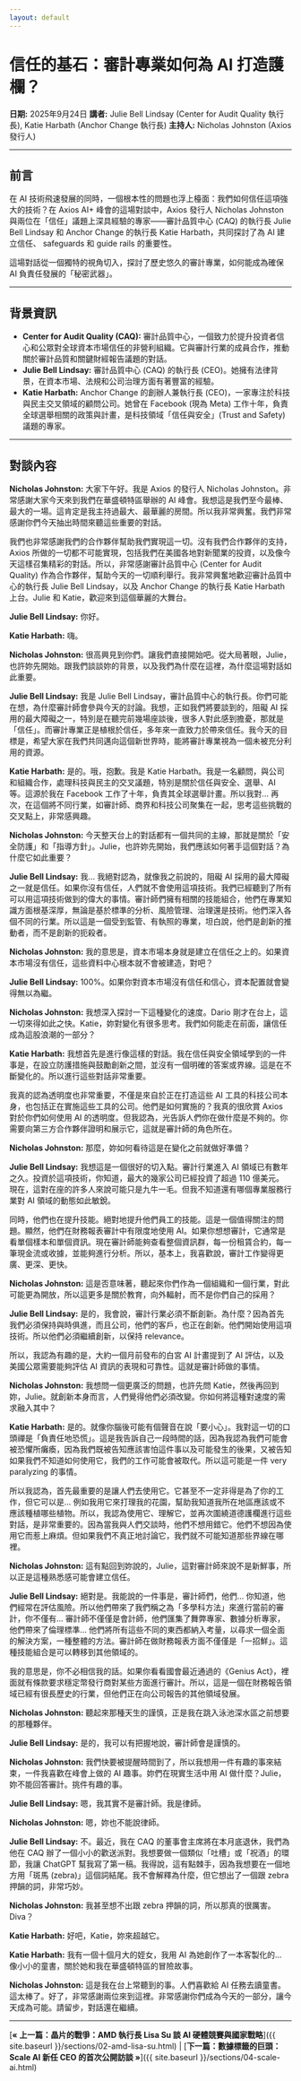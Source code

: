 ```yaml
---
layout: default
---
```

# 信任的基石：審計專業如何為 AI 打造護欄？

**日期:** 2025年9月24日
**講者:** Julie Bell Lindsay (Center for Audit Quality 執行長), Katie Harbath (Anchor Change 執行長)
**主持人:** Nicholas Johnston (Axios 發行人)

---

## 前言

在 AI 技術飛速發展的同時，一個根本性的問題也浮上檯面：我們如何信任這項強大的技術？在 Axios AI+ 峰會的這場對談中，Axios 發行人 Nicholas Johnston 與兩位在「信任」議題上深具經驗的專家——審計品質中心 (CAQ) 的執行長 Julie Bell Lindsay 和 Anchor Change 的執行長 Katie Harbath，共同探討了為 AI 建立信任、 safeguards 和 guide rails 的重要性。

這場對話從一個獨特的視角切入，探討了歷史悠久的審計專業，如何能成為確保 AI 負責任發展的「秘密武器」。

---

## 背景資訊

*   **Center for Audit Quality (CAQ):** 審計品質中心，一個致力於提升投資者信心和公眾對全球資本市場信任的非營利組織。它與審計行業的成員合作，推動關於審計品質和關鍵財經報告議題的對話。
*   **Julie Bell Lindsay:** 審計品質中心 (CAQ) 的執行長 (CEO)。她擁有法律背景，在資本市場、法規和公司治理方面有著豐富的經驗。
*   **Katie Harbath:** Anchor Change 的創辦人兼執行長 (CEO)，一家專注於科技與民主交叉領域的顧問公司。她曾在 Facebook (現為 Meta) 工作十年，負責全球選舉相關的政策與計畫，是科技領域「信任與安全」(Trust and Safety) 議題的專家。

---

## 對談內容

**Nicholas Johnston:** 大家下午好。我是 Axios 的發行人 Nicholas Johnston。非常感謝大家今天來到我們在華盛頓特區舉辦的 AI 峰會。我想這是我們至今最棒、最大的一場。這肯定是我主持過最大、最華麗的房間。所以我非常興奮。我們非常感謝你們今天抽出時間來聽這些重要的對話。

我們也非常感謝我們的合作夥伴幫助我們實現這一切。沒有我們合作夥伴的支持，Axios 所做的一切都不可能實現，包括我們在美國各地對新聞業的投資，以及像今天這樣召集精彩的對話。所以，非常感謝審計品質中心 (Center for Audit Quality) 作為合作夥伴，幫助今天的一切順利舉行。我非常興奮地歡迎審計品質中心的執行長 Julie Bell Lindsay，以及 Anchor Change 的執行長 Katie Harbath 上台。Julie 和 Katie，歡迎來到這個華麗的大舞台。

**Julie Bell Lindsay:** 你好。

**Katie Harbath:** 嗨。

**Nicholas Johnston:** 很高興見到你們。讓我們直接開始吧。從大局著眼，Julie，也許妳先開始。跟我們談談妳的背景，以及我們為什麼在這裡，為什麼這場對話如此重要。

**Julie Bell Lindsay:** 我是 Julie Bell Lindsay，審計品質中心的執行長。你們可能在想，為什麼審計師會參與今天的討論。我想，正如我們將要談到的，阻礙 AI 採用的最大障礙之一，特別是在聽完前幾場座談後，很多人對此感到擔憂，那就是「信任」。而審計專業正是植根於信任，多年來一直致力於帶來信任。我今天的目標是，希望大家在我們共同邁向這個新世界時，能將審計專業視為一個未被充分利用的資源。

**Katie Harbath:** 是的。哦，抱歉。我是 Katie Harbath。我是一名顧問，與公司和組織合作，處理科技與民主的交叉議題，特別是關於信任與安全、選舉、AI 等。這源於我在 Facebook 工作了十年，負責其全球選舉計畫。所以我對... 再次，在這個將不同行業，如審計師、商界和科技公司聚集在一起，思考這些挑戰的交叉點上，非常感興趣。

**Nicholas Johnston:** 今天整天台上的對話都有一個共同的主線，那就是關於「安全防護」和「指導方針」。Julie，也許妳先開始，我們應該如何著手這個對話？為什麼它如此重要？

**Julie Bell Lindsay:** 我... 我絕對認為，就像我之前說的，阻礙 AI 採用的最大障礙之一就是信任。如果你沒有信任，人們就不會使用這項技術。我們已經聽到了所有可以用這項技術做到的偉大的事情。審計師們擁有相關的技能組合，他們在專業知識方面根基深厚，無論是基於標準的分析、風險管理、治理還是技術。他們深入各個不同的行業。所以這是一個受到監管、有執照的專業，坦白說，他們是創新的推動者，而不是創新的扼殺者。

**Nicholas Johnston:** 我的意思是，資本市場本身就是建立在信任之上的。如果資本市場沒有信任，這些資料中心根本就不會被建造，對吧？

**Julie Bell Lindsay:** 100%。如果你對資本市場沒有信任和信心，資本配置就會變得無以為繼。

**Nicholas Johnston:** 我想深入探討一下這種變化的速度。Dario 剛才在台上，這一切來得如此之快。Katie，妳對變化有很多思考。我們如何能走在前面，讓信任成為這股浪潮的一部分？

**Katie Harbath:** 我想首先是進行像這樣的對話。我在信任與安全領域學到的一件事是，在設立防護措施與鼓勵創新之間，並沒有一個明確的答案或界線。這是在不斷變化的。所以進行這些對話非常重要。

我真的認為透明度也非常重要，不僅是來自於正在打造這些 AI 工具的科技公司本身，也包括正在實施這些工具的公司。他們是如何實施的？我真的很欣賞 Axios 對於你們如何使用 AI 的透明度。但我認為，光告訴人們你在做什麼是不夠的。你需要向第三方合作夥伴證明和展示它，這就是審計師的角色所在。

**Nicholas Johnston:** 那麼，妳如何看待這是在變化之前就做好準備？

**Julie Bell Lindsay:** 我想這是一個很好的切入點。審計行業進入 AI 領域已有數年之久。投資於這項技術，你知道，最大的幾家公司已經投資了超過 110 億美元。現在，這對在座的許多人來說可能只是九牛一毛。但我不知道還有哪個專業服務行業對 AI 領域的動態如此敏銳。

同時，他們也在提升技能。絕對地提升他們員工的技能。這是一個值得關注的問題。顯然，他們在財務報表審計中有限度地使用 AI。如果你想想審計，它通常是看單個樣本和單個資訊。現在審計師能夠查看整個資訊群，每一份租賃合約，每一筆現金流或收據，並能夠進行分析。所以，基本上，我喜歡說，審計工作變得更廣、更深、更快。

**Nicholas Johnston:** 這是否意味著，聽起來你們作為一個組織和一個行業，對此可能更為開放，所以這更多是關於教育，向外輻射，而不是你們自己的採用？

**Julie Bell Lindsay:** 是的，我會說，審計行業必須不斷創新。為什麼？因為首先我們必須保持與時俱進，而且公司，他們的客戶，也正在創新。他們開始使用這項技術。所以他們必須繼續創新，以保持 relevance。

所以，我認為有趣的是，大約一個月前發布的白宮 AI 計畫提到了 AI 評估，以及美國公眾需要能夠評估 AI 資訊的表現和可靠性。這就是審計師做的事情。

**Nicholas Johnston:** 我想問一個更廣泛的問題，也許先問 Katie，然後再回到妳，Julie。就創新本身而言，人們覺得他們必須改變。你如何將這種對速度的需求融入其中？

**Katie Harbath:** 是的。就像你腦後可能有個聲音在說「要小心」。我對這一切的口頭禪是「負責任地恐慌」。這是我告訴自己一段時間的話，因為我認為我們可能會被恐懼所癱瘓，因為我們既被告知應該害怕這件事以及可能發生的後果，又被告知如果我們不知道如何使用它，我們的工作可能會被取代。所以這可能是一件 very paralyzing 的事情。

所以我認為，首先最重要的是讓人們去使用它。它甚至不一定非得是為了你的工作，但它可以是... 例如我用它來打理我的花園，幫助我知道我所在地區應該或不應該種植哪些植物。所以，我認為使用它、理解它，並再次圍繞道德護欄進行這些對話，是非常重要的。因為當我與人們交談時，他們不想用錯它。他們不想因為使用它而惹上麻煩。但如果我們不真正地討論它，我們就不可能知道那些界線在哪裡。

**Nicholas Johnston:** 這有點回到妳說的，Julie，這對審計師來說不是新鮮事，所以正是這種熟悉感可能會建立信任。

**Julie Bell Lindsay:** 絕對是。我能說的一件事是，審計師們，他們... 你知道，他們經常在評估風險。所以他們帶來了我們稱之為「多學科方法」來進行當前的審計，你不僅有... 審計師不僅僅是會計師，他們匯集了舞弊專家、數據分析專家，他們帶來了倫理標準... 他們將所有這些不同的東西都納入考量，以尋求一個全面的解決方案，一種整體的方法。審計師在做財務報表方面不僅僅是「一招鮮」。這種技能組合是可以轉移到其他領域的。

我的意思是，你不必相信我的話。如果你看看國會最近通過的《Genius Act》，裡面就有條款要求穩定幣發行商對某些方面進行審計。所以，這是一個在財務報告領域已經有很長歷史的行業，但他們正在向公司報告的其他領域發展。

**Nicholas Johnston:** 聽起來那種天生的謹慎，正是我在跳入泳池深水區之前想要的那種夥伴。

**Julie Bell Lindsay:** 是的，我可以有把握地說，審計師會是謹慎的。

**Nicholas Johnston:** 我們快要被提醒時間到了，所以我想用一件有趣的事來結束，一件我喜歡在峰會上做的 AI 趣事。妳們在現實生活中用 AI 做什麼？Julie，妳不能回答審計。挑件有趣的事。

**Julie Bell Lindsay:** 嗯，我其實不是審計師。我是律師。

**Nicholas Johnston:** 嗯，妳也不能說律師。

**Julie Bell Lindsay:** 不。最近，我在 CAQ 的董事會主席將在本月底退休，我們為他在 CAQ 辦了一個小小的歡送派對。我想要做一個類似「吐槽」或「祝酒」的環節，我讓 ChatGPT 幫我寫了第一稿。我得說，這有點棘手，因為我想要在一個地方用「斑馬 (zebra)」這個詞結尾。我不會解釋為什麼，但它想出了一個跟 zebra 押韻的詞，非常巧妙。

**Nicholas Johnston:** 我甚至想不出跟 zebra 押韻的詞，所以那真的很厲害。Diva？

**Katie Harbath:** 好吧，Katie，妳來超越它。

**Katie Harbath:** 我有一個十個月大的姪女，我用 AI 為她創作了一本客製化的... 像小小的童書，關於她和我在華盛頓特區的冒險故事。

**Nicholas Johnston:** 這是我在台上常聽到的事。人們喜歡給 AI 任務去讀童書。這太棒了。好了，非常感謝兩位來到這裡。非常感謝你們成為今天的一部分，讓今天成為可能。請留步，對話還在繼續。

---
[**&laquo; 上一篇：晶片的戰爭：AMD 執行長 Lisa Su 談 AI 硬體競賽與國家戰略**]({{ site.baseurl }}/sections/02-amd-lisa-su.html) | [**下一篇：數據標籤的巨頭：Scale AI 新任 CEO 的首次公開訪談 &raquo;**]({{ site.baseurl }}/sections/04-scale-ai.html)